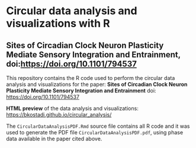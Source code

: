 # Circular data analysis and visualizations with R

## Sites of Circadian Clock Neuron Plasticity Mediate Sensory Integration and Entrainment, doi:https://doi.org/10.1101/794537

This repository contains the R code used to perform the circular data analysis and visualizations for the paper:
**Sites of Circadian Clock Neuron Plasticity Mediate Sensory Integration and Entrainment**
doi: https://doi.org/10.1101/794537

**HTML preview** of the data analysis and visualizations: https://bkostadi.github.io/circular_analysis/

The `CircularDataAnalysisPDF.Rmd` source file contains all R code and it was used to generate the PDF file `CircularDataAnalysisPDF.pdf`, using phase data available in the paper cited above. 
